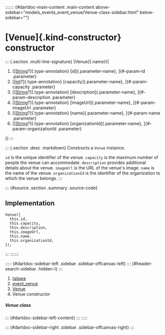 ::::::: {#dartdoc-main-content .main-content above-sidebar="models_events_event_venue/Venue-class-sidebar.html" below-sidebar=""}
<div>

# [Venue]{.kind-constructor} constructor

</div>

::: {.section .multi-line-signature}
[Venue]{.name}({

1.  [[[String](https://api.flutter.dev/flutter/dart-core/String-class.html)?]{.type-annotation}
    [id]{.parameter-name}, ]{#-param-id .parameter}
2.  [[[int](https://api.flutter.dev/flutter/dart-core/int-class.html)?]{.type-annotation}
    [capacity]{.parameter-name}, ]{#-param-capacity .parameter}
3.  [[[String](https://api.flutter.dev/flutter/dart-core/String-class.html)?]{.type-annotation}
    [description]{.parameter-name}, ]{#-param-description .parameter}
4.  [[[String](https://api.flutter.dev/flutter/dart-core/String-class.html)?]{.type-annotation}
    [imageUrl]{.parameter-name}, ]{#-param-imageUrl .parameter}
5.  [[[String](https://api.flutter.dev/flutter/dart-core/String-class.html)?]{.type-annotation}
    [name]{.parameter-name}, ]{#-param-name .parameter}
6.  [[[String](https://api.flutter.dev/flutter/dart-core/String-class.html)?]{.type-annotation}
    [organizationId]{.parameter-name}, ]{#-param-organizationId
    .parameter}

})
:::

::: {.section .desc .markdown}
Constructs a `Venue` instance.

`id` is the unique identifier of the venue. `capacity` is the maximum
number of people the venue can accommodate. `description` provides
additional details about the venue. `imageUrl` is the URL of the
venue\'s image. `name` is the name of the venue. `organizationId` is the
identifier of the organization to which the venue belongs.
:::

::: {#source .section .summary .source-code}
## Implementation

``` language-dart
Venue({
  this.id,
  this.capacity,
  this.description,
  this.imageUrl,
  this.name,
  this.organizationId,
});
```
:::
:::::::

::::: {#dartdoc-sidebar-left .sidebar .sidebar-offcanvas-left}
::: {#header-search-sidebar .hidden-l}
:::

1.  [talawa](../../index.html)
2.  [event_venue](../../models_events_event_venue/)
3.  [Venue](../../models_events_event_venue/Venue-class.html)
4.  Venue constructor

##### Venue class

::: {#dartdoc-sidebar-left-content}
:::
:::::

::: {#dartdoc-sidebar-right .sidebar .sidebar-offcanvas-right}
:::
